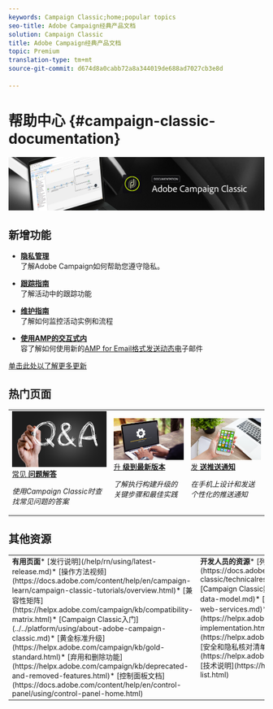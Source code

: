 ```yaml
---
keywords: Campaign Classic;home;popular topics
seo-title: Adobe Campaign经典产品文档
solution: Campaign Classic
title: Adobe Campaign经典产品文档
topic: Premium
translation-type: tm+mt
source-git-commit: d674d8a0cabb72a8a344019de688ad7027cb3e8d

---
```



# 帮助中心 {#campaign-classic-documentation}

![](platform/using/assets/do-not-localize/banner_acc_doc.jpg)

## 新增功能

* **[隐私管理](https://helpx.adobe.com/campaign/kb/campaign-privacy.html)**<br/>了解Adobe Campaign如何帮助您遵守隐私。

* **[跟踪指南](https://helpx.adobe.com/campaign/kb/acc-tracking.html)**<br/>了解活动中的跟踪功能

* **[维护指南](https://helpx.adobe.com/campaign/kb/acc-maintenance.html)**<br/>了解如何监控活动实例和流程

* **[使用AMP的交互式内](delivery/using/defining-interactive-content.md)**<br/>容了解如何使用新的[AMP for Email格式发送动态电](https://amp.dev/about/email/)子邮件

[单击此处以了解更多更新](/help/rn/using/documentation-updates.md)

## 热门页面

<table>
<tr>
  <td>
    <a href="platform/using/common-questions.md">
      <img alt="常见问题解答" src="platform/using/assets/FAQ.png"/>
    </a>
    <div>
      <a href="platform/using/common-questions.md">
    常见 <strong>问题解答</strong></a>
    </div>
    <p>
    <em>使用Campaign Classic时查找常见问题的答案</em>
    <p>
  </td>
   <td>
    <a href="https://docs.campaign.adobe.com/doc/AC/getting_started/EN/buildUpgrade.html">
      <img alt="构建升级" src="platform/using/assets/upgrade.png" />
    </a>
    <div>
      <a href="https://docs.campaign.adobe.com/doc/AC/getting_started/EN/buildUpgrade.html">
    升 <strong>级到最新版本</strong></a>
    </div>
    <p>
    <em>了解执行构建升级的关键步骤和最佳实践</em>
    <p>
  </td>
  <td>
    <a href="delivery/using/creating-notifications.md">
       <img alt="推送通知" src="platform/using/assets/push.png" />
    </a>
    <div>
       <a href="delivery/using/creating-notifications.md">
    发 <strong>送推送通知</strong></a>
    </div>
    <p>
    <em>在手机上设计和发送个性化的推送通知</em>
    <p>
  </td>
</tr>
</table>

## 其他资源

<table>
<tr>
  <td valign="top"><strong>有用页面</strong>* [发行说明](/help/rn/using/latest-release.md)* [操作方法视频](https://docs.adobe.com/content/help/en/campaign-learn/campaign-classic-tutorials/overview.html)* [兼容性矩阵](https://helpx.adobe.com/campaign/kb/compatibility-matrix.html)* [Campaign Classic入门](../../platform/using/about-adobe-campaign-classic.md)* [黄金标准升级](https://helpx.adobe.com/campaign/kb/gold-standard.html)* [弃用和删除功能](https://helpx.adobe.com/campaign/kb/deprecated-and-removed-features.html)* [控制面板文档](https://docs.adobe.com/content/help/en/control-panel/using/control-panel-home.html)
  </td>
  <td valign="top"><strong>开发人员的资源</strong>* [列表错误消息](https://docs.adobe.com/content/help/en/campaign-classic/technicalresources/error_messages/error_codes.html)* [Campaign Classic数据模型](../../configuration/using/about-data-model.md)* [JSAPI文档](../../configuration/using/about-web-services.md)* [实施指南](https://helpx.adobe.com/campaign/kb/acc-implementation.html)* [跟踪指南](https://helpx.adobe.com/campaign/kb/acc-tracking.html)* [安全和隐私核对清单](https://helpx.adobe.com/campaign/kb/acc-security.html)* [技术说明](https://helpx.adobe.com/campaign/kb/article-list.html)
  </td>
</tr>
</table>
